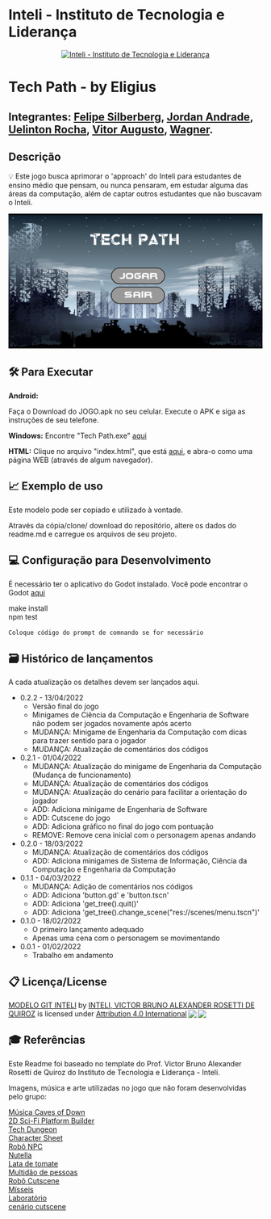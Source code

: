 # Inteli - Instituto de Tecnologia e Liderança 

<p align="center">
<a href= "https://www.inteli.edu.br/"><img src="https://www.inteli.edu.br/wp-content/uploads/2021/08/20172028/marca_1-2.png" alt="Inteli - Instituto de Tecnologia e Liderança" border="0"></a>
</p>

# Tech Path - by Eligius
## Integrantes: [Felipe Silberberg](https://www.linkedin.com/in/felipe-silberberg-111998230/ "Felipe Silberberg"), [Jordan Andrade](https://github.com/jordan-acs "Jordan Andrade"), [Uelinton Rocha](https://www.linkedin.com/in/uelitonrocha/ "Uelinton Rocha"), [Vitor Augusto](https://github.com/dtonavitor "Vitor Augusto"), [Wagner](https://github.com/WagnerBarcelos "Wagner").

## Descrição
💡 Este jogo busca aprimorar o 'approach' do Inteli para estudantes de ensino médio que pensam, ou nunca pensaram, em estudar alguma das áreas da computação, além de captar outros estudantes que não buscavam o Inteli.

<p align="center">
<img src="imagens/menu.png" alt="Tela inicial do jogo Tech Path" >
</p>

## 🛠 Para Executar

**Android:**

Faça o Download do JOGO.apk no seu celular.
Execute o APK e siga as instruções de seu telefone.

**Windows:**
Encontre "Tech Path.exe" [aqui](./executáveis/Windows)

**HTML:**
Clique no arquivo "index.html", que está [aqui](./executáveis/HTML), e abra-o como uma página WEB (através de algum navegador).

## 📈 Exemplo de uso

Este modelo pode ser copiado e utilizado à vontade.

Através da cópia/clone/ download do repositório, altere os dados do readme.md e carregue os arquivos de seu projeto.

## 💻 Configuração para Desenvolvimento

É necessário ter o aplicativo do Godot instalado. Você pode encontrar o Godot [aqui](https://godotengine.org/)

make install
<br>npm test

```sh
Coloque código do prompt de comnando se for necessário
```

## 🗃 Histórico de lançamentos

A cada atualização os detalhes devem ser lançados aqui.

* 0.2.2 - 13/04/2022
    * Versão final do jogo
    * Minigames de Ciência da Computação e Engenharia de Software não podem ser jogados novamente após acerto
    * MUDANÇA: Minigame de Engenharia da Computação com dicas para trazer sentido para o jogador
    * MUDANÇA: Atualização de comentários dos códigos
* 0.2.1 - 01/04/2022
    * MUDANÇA: Atualização do minigame de Engenharia da Computação (Mudança de funcionamento)
    * MUDANÇA: Atualização de comentários dos códigos
    * MUDANÇA: Atualização do cenário para facilitar a orientação do jogador
    * ADD: Adiciona minigame de Engenharia de Software
    * ADD: Cutscene do jogo
    * ADD: Adiciona gráfico no final do jogo com pontuação
    * REMOVE: Remove cena inicial com o personagem apenas andando
* 0.2.0 - 18/03/2022
    * MUDANÇA: Atualização de comentários dos códigos
    * ADD: Adiciona minigames de Sistema de Informação, Ciência da Computação e Engenharia da Computação
* 0.1.1 - 04/03/2022
    * MUDANÇA: Adição de comentários nos códigos
    * ADD: Adiciona 'button.gd' e 'button.tscn'
    * ADD: Adiciona 'get_tree().quit()'
    * ADD: Adiciona 'get_tree().change_scene("res://scenes/menu.tscn")'
* 0.1.0 - 18/02/2022
    * O primeiro lançamento adequado
    * Apenas uma cena com o personagem se movimentando
* 0.0.1 - 01/02/2022
    * Trabalho em andamento

## 📋 Licença/License

<p xmlns:cc="http://creativecommons.org/ns#" xmlns:dct="http://purl.org/dc/terms/"><a property="dct:title" rel="cc:attributionURL" href="https://github.com/Spidus/Teste_Final_1">MODELO GIT INTELI</a> by <a rel="cc:attributionURL dct:creator" property="cc:attributionName" href="https://www.yggbrasil.com.br/vr">INTELI, VICTOR BRUNO ALEXANDER ROSETTI DE QUIROZ</a> is licensed under <a href="http://creativecommons.org/licenses/by/4.0/?ref=chooser-v1" target="_blank" rel="license noopener noreferrer" style="display:inline-block;">Attribution 4.0 International<img style="height:22px!important;margin-left:3px;vertical-align:text-bottom;" src="https://mirrors.creativecommons.org/presskit/icons/cc.svg?ref=chooser-v1"><img style="height:22px!important;margin-left:3px;vertical-align:text-bottom;" src="https://mirrors.creativecommons.org/presskit/icons/by.svg?ref=chooser-v1"></a></p>

## 🎓 Referências

Este Readme foi baseado no template do Prof. Victor Bruno Alexander Rosetti de Quiroz do Instituto de Tecnologia e Liderança - Inteli.

Imagens, música e arte utilizadas no jogo que não foram desenvolvidas pelo grupo:

[Música Caves of Down](https://pixabay.com/music/ambient-caves-of-dawn-10376/)
<br>[2D Sci-Fi Platform Builder](https://f0x0ne.itch.io/2d-sci-fi-platform-builder)
<br>[Tech Dungeon](https://trevor-pupkin.itch.io/tech-dungeon-roguelite)
<br>[Character Sheet](http://pixelartmaker.com/art/3762b5722d32af4)
<br>[Robô NPC](https://www.gratispng.com/png-srwy50/)
<br>[Nutella](https://wifflegif.com/gifs/706478-pixel-art-nutella-gif)
<br>[Lata de tomate](https://www.pinterest.es/pin/48835977179360104/)
<br>[Multidão de pessoas](https://www.dreamstime.com/crowd-people-wearing-masks-quarantine-virus-threat-pixel-art-illustration-concept-image175925617)
<br>[Robô Cutscene](https://www.google.com/imgres?imgurl=https%3A%2F%2Fi.redd.it%2Fovytvmxi2hh41.png&imgrefurl=https%3A%2F%2Fwww.mybooksolutions.com%2Frobot-pixel-art&tbnid=77UNhwIQ0dww_M&vet=12ahUKEwiAxf2AlI_3AhU2N7kGHaLZDzkQMyhhegUIARCxAQ..i&docid=NGbiClPVZbThDM&w=1280&h=2048&q=robot%20pixel%20art&ved=2ahUKEwiAxf2AlI_3AhU2N7kGHaLZDzkQMyhhegUIARCxAQ)
<br>[Mísseis](https://www.shutterstock.com/pt/image-vector/vector-pixel-art-missile-isolated-721755184)
<br>[Laboratório](https://www.artstation.com/artwork/NWR8N)
<br>[cenário cutscene](https://br.pinterest.com/pin/416020084329209132/)
